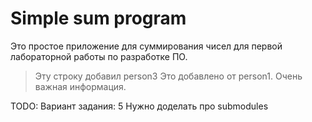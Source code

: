 # Simple sum program
Это простое приложение для суммирования чисел для первой лабораторной работы по разработке ПО.

> Эту строку добавил person3
> Это добавлено от person1. Очень важная информация.

TODO:
Вариант задания: 5
Нужно доделать про submodules
